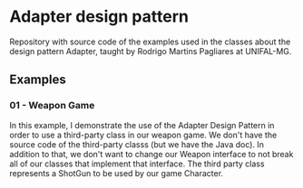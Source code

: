 # Adapter design pattern

Repository with source code of the examples used in the classes about the design pattern Adapter, taught by Rodrigo Martins Pagliares at UNIFAL-MG.

## Examples


### 01 - Weapon Game

In this example, I demonstrate the use of the Adapter Design Pattern in order to use a third-party class in our weapon game. We don't have the source code of the third-party classs (but we have the Java doc). In addition to that, we don't want to change our Weapon interface to not break all of our classes that implement that interface. The third party class represents a ShotGun to be used by our game Character.


